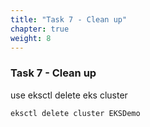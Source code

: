 ```yaml
---
title: "Task 7 - Clean up"
chapter: true
weight: 8
---
```


### Task 7 - Clean up

use eksctl delete eks cluster

```
eksctl delete cluster EKSDemo
```